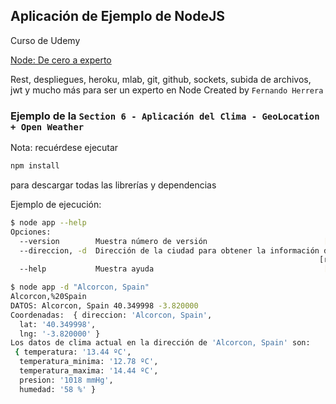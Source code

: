 ## Aplicación de Ejemplo de NodeJS

Curso de Udemy 

[Node: De cero a experto](https://www.udemy.com/node-de-cero-a-experto/)

Rest, despliegues, heroku, mlab, git, github, sockets, subida de archivos, jwt y mucho más para ser un experto en Node
Created by `Fernando Herrera`

### Ejemplo de la `Section 6 - Aplicación del Clima - GeoLocation + Open Weather`

Nota: recuérdese ejecutar
```sh
npm install
```
para descargar todas las librerías y dependencias

Ejemplo de ejecución:
```sh
$ node app --help
Opciones:
  --version        Muestra número de versión                          [booleano]
  --direccion, -d  Dirección de la ciudad para obtener la información del clima
                                                                     [requerido]
  --help           Muestra ayuda                                      [booleano]

$ node app -d "Alcorcon, Spain"
Alcorcon,%20Spain
DATOS: Alcorcon, Spain 40.349998 -3.820000
Coordenadas:  { direccion: 'Alcorcon, Spain',
  lat: '40.349998',
  lng: '-3.820000' }
Los datos de clima actual en la dirección de 'Alcorcon, Spain' son:
 { temperatura: '13.44 ºC',
  temperatura_minima: '12.78 ºC',
  temperatura_maxima: '14.44 ºC',
  presion: '1018 mmHg',
  humedad: '58 %' }

```
